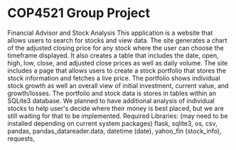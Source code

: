 # COP4521 Group Project
Financial Advisor and Stock Analysis
This application is a website that allows users to search for stocks and view data. The site generates a chart of the adjusted closing price for any stock where the user can choose the timeframe displayed. It also creates a table that includes the date, open, high, low, close, and adjusted close prices as well as daily volume. The site includes a page that allows users to create a stock portfolio that stores the stock information and fetches a live price. The portfolio shows individual stock growth as well an overall view of initial investment, current value, and growth/losses. The portfolio and stock data is stores in tables within an SQLite3 database. We planned to have additional analysis of individual stocks to help user's decide where their money is best placed, but we are still waiting for that to be implemented.
Required Libraries:
(may need to be installed depending on current system packages)
flask,
sqlite3,
os,
csv,
pandas,
pandas_datareader.data,
datetime  (date),
yahoo_fin (stock_info),
requests,


